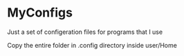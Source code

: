 # MyConfigs
Just a set of configeration files for programs that I use

Copy the entire folder in .config directory inside user/Home
